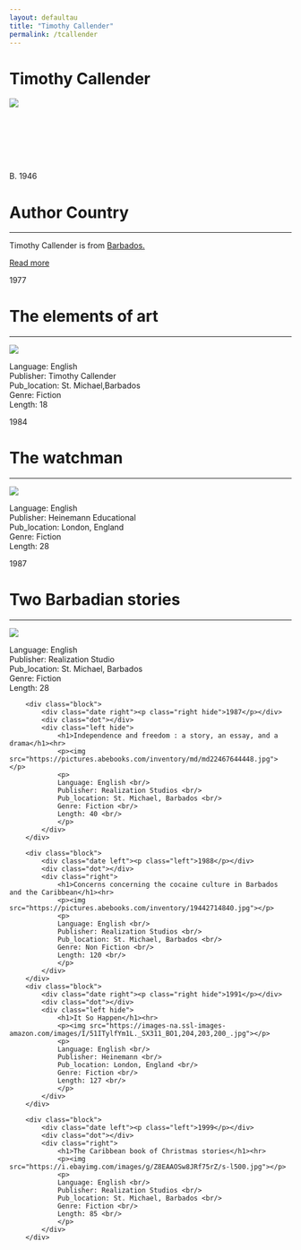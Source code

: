 ```yaml
---
layout: defaultau
title: "Timothy Callender"
permalink: /tcallender
---
```

<!-- partial:index.partial.html -->
<div class="content">
    <h1>Timothy Callender</h1>
    <div class="quote">
        <div><img src="https://barbadostoday.bb/wp-content/uploads/2021/03/Timothy-Callender-in-library-960x923.jpg" class="logo"></div>
    </div>
    <div class="timeline">
        <div style="padding-bottom:100px;"></div>
        <div class="block">
            <div class="date right"><p class="right"> B. 1946 </p></div>
            <div class="dot"></div>
            <div class="left first">
            <div class="author_country">
                <h1>Author Country</h1><hr>
          <div class="aclocation">   <p> Timothy Callender is from <a href="http://localhost:4000/12"> Barbados.</a></p> </div>
                <div class="acreadmore"><a href="#" target="_blank">Read more</a></div>
            </div>
            </div>
        </div>
        <div class="block">
            <div class="date left"><p class="left">1977</p></div>
            <div class="dot"></div>
            <div class="right">
                <h1>The elements of art</h1><hr>
                <p><img src="https://books.google.dm/books/content?id=yUB7AAAAMAAJ&printsec=frontcover&img=1&zoom=1&imgtk=AFLRE70h6F0V9WgngIzMuhdXXSvP2aoYtzu6ySZ8uMFWTBqgvqQ28b4LfCi6ZSRKNwhNjV8HW1bt3v_6eOWUhJTmuS1L5aJTP9y6DEjoK8JyREawd31ozEZaRzPf4fkJtLlM_8a0qO8i"></p>
                <p>
                Language: English <br/>
                Publisher: Timothy Callender <br/>
                Pub_location: St. Michael,Barbados <br/>
                Genre: Fiction <br/>
                Length: 18 <br/>
                </p>
            </div>
        </div>
        <div class="block">
            <div class="date right"><p class="right">1984</p></div>
            <div class="dot"></div>
            <div class="left">
                <h1>The watchman</h1><hr>
                <p><img src="https://barbadostoday.bb/wp-content/uploads/2021/03/Timothy-Callender-in-library-960x923.jpg"></p>
                <p>
                Language: English <br/>
                Publisher: Heinemann Educational <br/>
                Pub_location: London, England <br/>
                Genre: Fiction <br/>
                Length: 28 <br/>
                </p>
            </div>
        </div>
        <div class="block">
            <div class="date left"><p class="left hide">1987</p></div>
            <div class="dot"></div>
            <div class="right hide">
                <h1>Two Barbadian stories</h1><hr>
                <p><img src="https://books.google.dm/books/content?id=SpYhAQAAMAAJ&printsec=frontcover&img=1&zoom=1&imgtk=AFLRE70BXozJCogMO5LUYP6T920FcOf_pFA_p_3Gi93MAWz35n_m18VT6i1eebigz1TZyy3gB3gIJ8ZKrRaNomXAir5TAoPXYcwFtgQIpmhN4XwgfrFDZisLzHfT9Rkhpl6g3mTWRbQI"></p>
                <p>
                Language: English <br/>
                Publisher: Realization Studio <br/>
                Pub_location: St. Michael, Barbados <br/>
                Genre: Fiction <br/>
                Length: 28 <br/>
                </p>
            </div>
        </div>

        <div class="block">
            <div class="date right"><p class="right hide">1987</p></div>
            <div class="dot"></div>
            <div class="left hide">
                <h1>Independence and freedom : a story, an essay, and a drama</h1><hr>
                <p><img src="https://pictures.abebooks.com/inventory/md/md22467644448.jpg"></p>
                <p>
                Language: English <br/>
                Publisher: Realization Studios <br/>
                Pub_location: St. Michael, Barbados <br/>
                Genre: Fiction <br/>
                Length: 40 <br/>
                </p>
            </div>
        </div>

        <div class="block">
            <div class="date left"><p class="left">1988</p></div>
            <div class="dot"></div>
            <div class="right">
                <h1>Concerns concerning the cocaine culture in Barbados and the Caribbean</h1><hr>
                <p><img src="https://pictures.abebooks.com/inventory/19442714840.jpg"></p>
                <p>
                Language: English <br/>
                Publisher: Realization Studios <br/>
                Pub_location: St. Michael, Barbados <br/>
                Genre: Non Fiction <br/>
                Length: 120 <br/>
                </p>
            </div>
        </div>
        <div class="block">
            <div class="date right"><p class="right hide">1991</p></div>
            <div class="dot"></div>
            <div class="left hide">
                <h1>It So Happen</h1><hr>
                <p><img src="https://images-na.ssl-images-amazon.com/images/I/51ITylfYm1L._SX311_BO1,204,203,200_.jpg"></p>
                <p>
                Language: English <br/>
                Publisher: Heinemann <br/>
                Pub_location: London, England <br/>
                Genre: Fiction <br/>
                Length: 127 <br/>
                </p>
            </div>
        </div>

        <div class="block">
            <div class="date left"><p class="left">1999</p></div>
            <div class="dot"></div>
            <div class="right">
                <h1>The Caribbean book of Christmas stories</h1><hr>
                <p><img src="https://i.ebayimg.com/images/g/Z8EAAOSw8JRf75rZ/s-l500.jpg"></p>
                <p>
                Language: English <br/>
                Publisher: Realization Studios <br/>
                Pub_location: St. Michael, Barbados <br/>
                Genre: Fiction <br/>
                Length: 85 <br/>
                </p>
            </div>
        </div>


</div>
<!-- partial -->
  <script src='https://cdnjs.cloudflare.com/ajax/libs/jquery/3.1.1/jquery.min.js'></script><script  src="assets/js/authorscript.js"></script>
